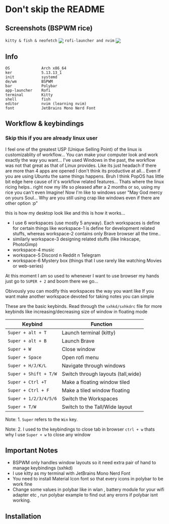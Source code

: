 # Don't skip the README
## Screenshots (BSPWM rice)
`kitty & fish & neofetch` 
<img src="https://cdn.discordapp.com/attachments/846673042893832195/886930186757615656/unknown.png" align="center">
`rofi-launcher and nvim`
<img src="https://cdn.discordapp.com/attachments/846673042893832195/887027701758722128/unknown.png" align="center">

## Info 
```
OS              Arch x86_64
ker             5.13.13_1
init            systemd
de/wm           BSPWM
bar             Polybar
app-launcher    Rofi
terminal        Kitty
shell           fish
editor          nvim (learning nvim)
font            JetBrains Mono Nerd Font
```

## Workflow & keybindings
### Skip this if you are already linux user
I feel one of the greatest USP (Unique Selling Point) of the linux is customizablity of workflow... You can make your computer look and work exactly the way you want...
I've used Windows in the past, the workflow was not that great as that of Linux provides. Like its just headach if there are more than 4 apps are opened I don't think its productive at all... 
Even if you are using Ubuntu the same things happens. Bruh
I think PopOS has little bit edge here cause of it's workflow related features...
Thats where the linux ricing helps..
right now my life so pleased after a 2 months or so, using my rice you can't even Imagine! Now I'm like to windows user "May God mercy on yours Soul... Why are you still using crap like windows even if there are other option :p" 

this is how my desktop look like and this is how it works...
- I use 6 workspaces (use mostly 5 anyway). Each workspaces is define for certain things like workspace-1 is define for development related stuffs, whereas workspace-2 contains only Brave browser all the time..
- similarly workspace-3 designing related stuffs (like Inkscape, PhotoGimp)
- workspace-4 music
- workspace-5 Discord n Reddit n Telegram
- workspace-6 Mystery box (things that I use rarely like watching Movies or web-series)

At this moment I am so used to whenever I want to use browser my hands just go to `SUPER + 2` and boom there we go...

Obivously you can modify this workspaces the way you want like If you want make another workspace devoted for taking notes you can simple

These are the basic keybinds. Read through the `sxhkd/sxhkdrc` file for more keybinds like increasing/decreasing size of window in floating mode

|        Keybind           |                 Function                 |
| ------------------------ | ---------------------------------------- |
| `Super + alt + T`        | Launch terminal (kitty)                  |
| `Super + alt + B`        | Launch Brave                             |
| `Super + W`              | Close window                             |
| `Super + Space`          | Open rofi menu                           |
| `Super + H/J/K/L`        | Navigate through windows                 |
| `Super + Shift + T/W`    | Switch through layouts (tall,wide}       |
| `Super + Ctrl +T`        | Make a floating window tiled             |
| `Super + Ctrl + F`       | Make a tiled window floating             |
| `Super + 1/2/3/4/5/6`    | Switch the Workspaces                    |
| `Super + T/W`            | Switch to the Tall/Wide layout           |

Note: 1. `Super` refers to the `Win` key.

Note: 2. I used to the keybindings to close tab in browser `ctrl + w` thats why I use `Super + w` to close any window

## Important Notes
- BSPWM only handles window layouts so it need extra pair of hand to manage keybindings (sxhkd)
- I use kitty as my terminal with JetBrains Mono Nerd Font 
- You need to install Material Icon font so that every icons in polybar to be work fine
- Change some values in polybar like in wlan , battery module for your wifi adapter etc , run polybar example to find out any erorrs if polybar isnt working.

## Installation 
